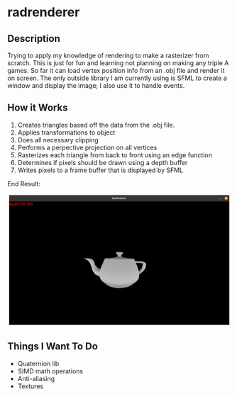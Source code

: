 # radrenderer

## Description

Trying to apply my knowledge of rendering to make a rasterizer from scratch. This is just for fun and learning not planning on making any triple A games.
So far it can load vertex position info from an .obj file and render it on screen. The only outside library I am currently using is SFML to create a
window and display the image; I also use it to handle events. 

## How it Works

1. Creates triangles based off the data from the .obj file. 
2. Applies transformations to object
3. Does all necessary clipping
4. Performs a perpective projection on all vertices
6. Rasterizes each triangle from back to front using an edge function
7. Determines if pixels should be drawn using a depth buffer
8. Writes pixels to a frame buffer that is displayed by SFML

End Result:

![Teapot](/screenshots/teapot.png)

## Things I Want To Do

- Quaternion lib
- SIMD math operations
- Anti-aliasing
- Textures

